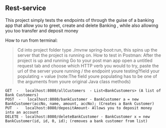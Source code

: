 ## Rest-service
This project simply tests the endpoints of through the guise of a banking app that allow you to greet, create and delete Banking 
, while also allowing you too transfer and deposit money

How to run from terminal:
>Cd into project folder
type ./mvnw spring-boot:run, this spins up the server that the
project is running on.
How to test in Postman: After the project is up and running Go to your post man app open a untitled request tab and choose which HTTP verb 
you would to try, paste the url of the server youre running / the endpoint youre testing?field your populating = value (note:The field 
youre populating has to be one of the arguments from youre original Java class methods)
```
GET  -   localhost:8080/allCustomers  - List<BankCustomers> (A list of Bank Customers)
POST  -   localhost:8080/bankCustomer - BankCustomer a = new BankCustomer(accNo, name, amount, accNo); (Creates a Bank Customer)
PUT  -   localhost:8080/depositAmount- Allows you to deposit money into an account
DELETE - localhost:8080/deleteBankCustomer - BankCustomer x = new BankCustomer(id, id, 0, id); (removes a bank customer from list)
```
